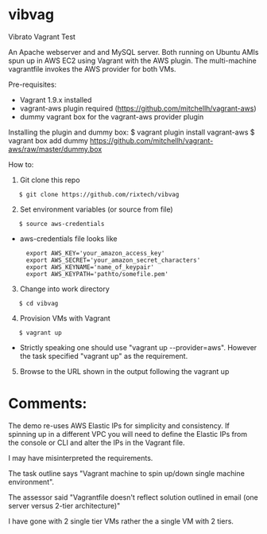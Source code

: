 # vibvag
Vibrato Vagrant Test

An Apache webserver and and MySQL server.
Both running on Ubuntu AMIs spun up in AWS EC2 using Vagrant with the AWS
plugin. The multi-machine vagrantfile invokes the AWS provider for both VMs.

Pre-requisites:
- Vagrant 1.9.x installed
- vagrant-aws plugin required (https://github.com/mitchellh/vagrant-aws)
- dummy vagrant box for the vagrant-aws provider plugin 

Installing the plugin and dummy box:
$ vagrant plugin install vagrant-aws
$ vagrant box add dummy https://github.com/mitchellh/vagrant-aws/raw/master/dummy.box


How to:
1. Git clone this repo
```
   $ git clone https://github.com/rixtech/vibvag
```
   
2. Set environment variables (or source from file)
```
   $ source aws-credentials
```

   * aws-credentials file looks like
```
     export AWS_KEY='your_amazon_access_key'
     export AWS_SECRET='your_amazon_secret_characters'
     export AWS_KEYNAME='name_of_keypair'
     export AWS_KEYPATH='pathto/somefile.pem'
```

3. Change into work directory
```
   $ cd vibvag
```
   
4. Provision VMs with Vagrant
```
   $ vagrant up
```
   * Strictly speaking one should use "vagrant up --provider=aws".
     However the task specified "vagrant up" as the requirement.
   
5. Browse to the URL shown in the output following the vagrant up


Comments:   
=========
The demo re-uses AWS Elastic IPs for simplicity and consistency.
If spinning up in a different VPC you will need to define the Elastic IPs
from the console or CLI and alter the IPs in the Vagrant file.

I may have misinterpreted the requirements.

The task outline says "Vagrant machine to spin up/down single machine
environment".

The assessor said "Vagrantfile doesn't reflect solution outlined in email
(one server versus 2-tier architecture)"

I have gone with 2 single tier VMs rather the a single VM with 2 tiers.

